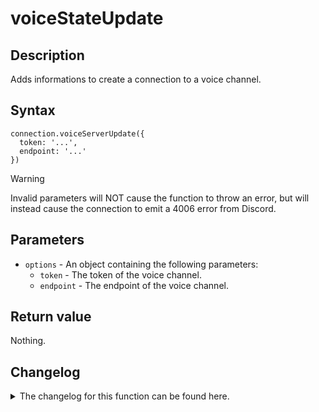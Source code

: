 # voiceStateUpdate 

## Description

Adds informations to create a connection to a voice channel.

## Syntax

```
connection.voiceServerUpdate({
  token: '...',
  endpoint: '...'
})
```

> [!WARNING]  
> Invalid parameters will NOT cause the function to throw an error, but will instead cause the connection to emit a 4006 error from Discord.

## Parameters

- `options` - An object containing the following parameters:
  - `token` - The token of the voice channel.
  - `endpoint` - The endpoint of the voice channel.

## Return value

Nothing.

## Changelog
<details>

<summary>The changelog for this function can be found here.</summary>

### 1.0.0

- Initial implementation

### 2.0.3

- `connecting` state won't be emitted immediatly after calling this function, but after using `connection.connect()`.

</details>
